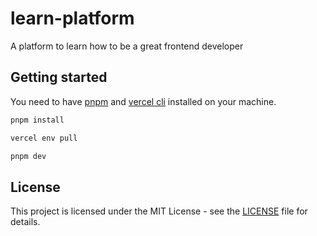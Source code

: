 # learn-platform

A platform to learn how to be a great frontend developer

## Getting started

You need to have [pnpm](https://pnpm.io/) and [vercel cli](https://vercel.com/docs/cli) installed on your machine.

```bash
pnpm install

vercel env pull

pnpm dev
```

## License

This project is licensed under the MIT License - see the [LICENSE](LICENSE) file for details.

